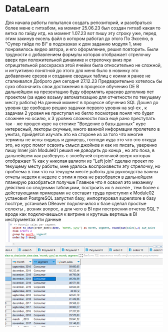 # DataLearn
Для начала работы попытался создать репозиторий, и разобраться более мене с гитхабом, на момент 25.06.23 был создан гитхаб какая то ветка по гайду итд. на момент 1.07.23 вот пишу эту строку уже, перед этим закинув 
ексель файл в котором работал до этого
По Экселю, в "Супер гайде по BI" в подсказках к дом заданию модуля 1, мне понравилось видео автора, и его оформление, решил повторить.
Были трудности с добавлением формулы которая отображает стрелочку вверх при положительной динамике и стрелочку вниз при отрицательной
расскраска этой ячейки была относительно не сложной, и интуитивно понятной
до этого для меня было в новинку это добавление срезов и создание сводных таблиц с коими я ранее не сталкивался
Доброго дня сегодня 27.12.23
Предварительно хотелось бы сухо обозначить свои достижения в процессе обучению DE 
В дальнейшем на презентацию буду оформлять красиво дополнив пет проектом (за идею возьму автоматизацию для отчетности по текущему месту работы)
На данный момент в процессе обучения SQL Дошел до уровня где свободно решаю задачки первого уровня на sql-ex , к задачам 2 уровня не приступал но бегло посмотрев
понял что будет сложнее но осилю, к 3 уровню сложности пока ещё рано преступать 
так - же прошел курс на степике "Введение в базы данных" курс интересный, лекторы скучные, много важной информации пролетело в унитаз, прийдется изучать это на стороне
из за того что многие термины не ясны сидишь и думаешь, господи куда это что это откуда это, но курс помог освоить смысл джойнов и как их писать, уверенно пишу Inner join
Module01 решил не доводить до конца , но это пока, в дальнейшем как разберусь с злоебучей стрелочкой вверх которая отображает % как у николая валиоти из "Left join" 
сделаю проект по текущему месту работы, мне удалось воспроизвести эту стрелочку, но проблема в том что на текущем месте работы для руководства важны отчеты неделя к неделе
с этим я пока не разобрался в дальнейшем планирую разобраться получше 
Главное что я освоил это механику действия со сводными таблицами, построить их в экселе , тем более с действующими примерами не составит труда
приступил к Module02 установил PostgreSQL запустил базу, импортировал superstore в базу постгре,
установив DBeaver подключился к базе сделал простые селекты , возник вопрос, а для чего в BI при построении отчетов SQL ? вроде как подключаешься к витрине и крутишь вертишь в BI инструментах 
эти данные
![test_kartinka](https://github.com/siamix8/DataLearn/blob/main/Module02/IMG/2b05459efeb9d31943e1f0e365f05751.png)
